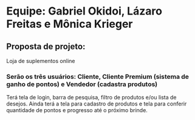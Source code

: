 # Equipe: Gabriel Okidoi, Lázaro Freitas e Mônica Krieger

## Proposta de projeto: 
Loja de suplementos online

### Serão os três usuários: Cliente, Cliente Premium (sistema de ganho de pontos) e Vendedor (cadastra produtos)
Terá tela de login, barra de pesquisa, filtro de produtos e/ou lista de desejos. Ainda terá a tela para cadastro de produtos e tela para conferir quantidade de pontos e progresso até o próximo brinde.
